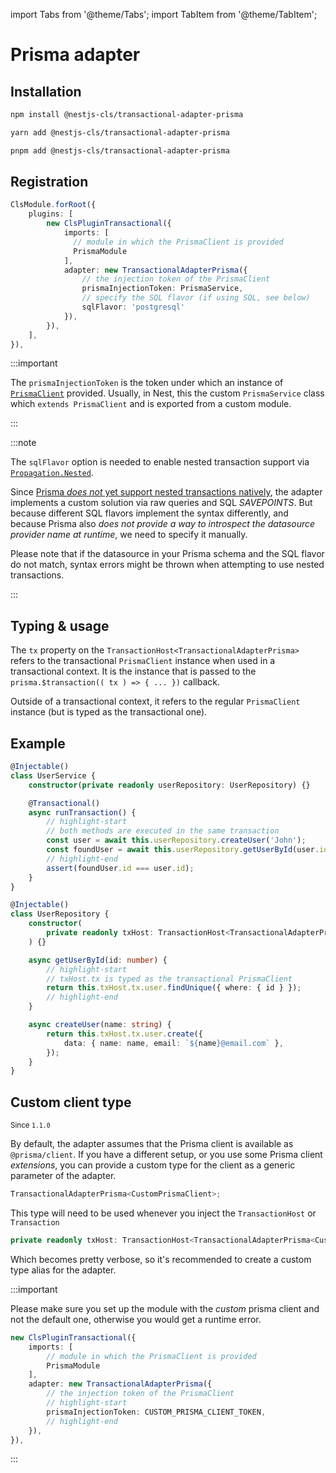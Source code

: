 import Tabs from '@theme/Tabs';
import TabItem from '@theme/TabItem';

# Prisma adapter

## Installation

<Tabs>
<TabItem value="npm" label="npm" default>

```bash
npm install @nestjs-cls/transactional-adapter-prisma
```

</TabItem>
<TabItem value="yarn" label="yarn">

```bash
yarn add @nestjs-cls/transactional-adapter-prisma
```

</TabItem>
<TabItem value="pnpm" label="pnpm">

```bash
pnpm add @nestjs-cls/transactional-adapter-prisma
```

</TabItem>
</Tabs>

## Registration

```ts
ClsModule.forRoot({
    plugins: [
        new ClsPluginTransactional({
            imports: [
              // module in which the PrismaClient is provided
              PrismaModule
            ],
            adapter: new TransactionalAdapterPrisma({
                // the injection token of the PrismaClient
                prismaInjectionToken: PrismaService,
                // specify the SQL flavor (if using SQL, see below)
                sqlFlavor: 'postgresql'
            }),
        }),
    ],
}),
```

:::important

The `prismaInjectionToken` is the token under which an instance of [`PrismaClient`](https://www.prisma.io/docs/orm/prisma-client/setup-and-configuration/introduction) provided. Usually, in Nest, this the custom `PrismaService` class which `extends PrismaClient` and is exported from a custom module.

:::

:::note

The `sqlFlavor` option is needed to enable nested transaction support via [`Propagation.Nested`](../01-transactional/index.md#transaction-propagation).

Since [Prisma _does not_ yet support nested transactions natively](https://github.com/prisma/prisma/issues/15212), the adapter implements a custom solution via raw queries and SQL _SAVEPOINTS_. But because different SQL flavors implement the syntax differently, and because Prisma also _does not provide a way to introspect the datasource provider name at runtime_, we need to specify it manually.

Please note that if the datasource in your Prisma schema and the SQL flavor do not match, syntax errors might be thrown when attempting to use nested transactions.

:::

## Typing & usage

The `tx` property on the `TransactionHost<TransactionalAdapterPrisma>` refers to the transactional `PrismaClient` instance when used in a transactional context. It is the instance that is passed to the `prisma.$transaction(( tx ) => { ... })` callback.

Outside of a transactional context, it refers to the regular `PrismaClient` instance (but is typed as the transactional one).

## Example

```ts title="user.service.ts"
@Injectable()
class UserService {
    constructor(private readonly userRepository: UserRepository) {}

    @Transactional()
    async runTransaction() {
        // highlight-start
        // both methods are executed in the same transaction
        const user = await this.userRepository.createUser('John');
        const foundUser = await this.userRepository.getUserById(user.id);
        // highlight-end
        assert(foundUser.id === user.id);
    }
}
```

```ts title="user.repository.ts"
@Injectable()
class UserRepository {
    constructor(
        private readonly txHost: TransactionHost<TransactionalAdapterPrisma>,
    ) {}

    async getUserById(id: number) {
        // highlight-start
        // txHost.tx is typed as the transactional PrismaClient
        return this.txHost.tx.user.findUnique({ where: { id } });
        // highlight-end
    }

    async createUser(name: string) {
        return this.txHost.tx.user.create({
            data: { name: name, email: `${name}@email.com` },
        });
    }
}
```

## Custom client type

<small>Since `1.1.0`</small>

By default, the adapter assumes that the Prisma client is available as `@prisma/client`. If you have a different setup, or you use some Prisma client _extensions_, you can provide a custom type for the client as a generic parameter of the adapter.

```ts
TransactionalAdapterPrisma<CustomPrismaClient>;
```

This type will need to be used whenever you inject the `TransactionHost` or `Transaction`

```ts
private readonly txHost: TransactionHost<TransactionalAdapterPrisma<CustomPrismaClient>>
```

Which becomes pretty verbose, so it's recommended to create a custom type alias for the adapter.

:::important

Please make sure you set up the module with the _custom_ prisma client and not the default one,
otherwise you would get a runtime error.

```ts
new ClsPluginTransactional({
    imports: [
        // module in which the PrismaClient is provided
        PrismaModule
    ],
    adapter: new TransactionalAdapterPrisma({
        // the injection token of the PrismaClient
        // highlight-start
        prismaInjectionToken: CUSTOM_PRISMA_CLIENT_TOKEN,
        // highlight-end
    }),
}),
```

:::
